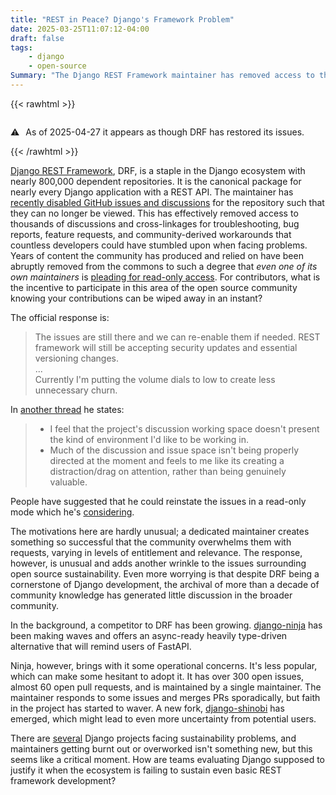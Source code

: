 ```yaml
---
title: "REST in Peace? Django's Framework Problem"
date: 2025-03-25T11:07:12-04:00
draft: false
tags:
    - django
    - open-source
Summary: "The Django REST Framework maintainer has removed access to thousands of community discussions, leaving even other maintainers pleading for read-only access. What does this mean for Django's ecosystem sustainability?"
---
```

{{< rawhtml >}}
<div class="notice-callout" style="display:flex;align-items:center">
<div>⚠️</div>
<p style="margin-left:10px;">As of 2025-04-27 it appears as though DRF has restored its issues.
</p>
</div>
{{< /rawhtml >}}

[Django REST Framework](https://www.django-rest-framework.org/), DRF, is a staple in the Django ecosystem with nearly 800,000 dependent repositories. It is the canonical package for nearly every Django application with a REST API. The maintainer has [recently disabled GitHub issues and discussions](https://github.com/orgs/encode/discussions/11) for the repository such that they can no longer be viewed. This has effectively removed access to thousands of discussions and cross-linkages for troubleshooting, bug reports, feature requests, and community-derived workarounds that countless developers could have stumbled upon when facing problems. Years of content the community has produced and relied on have been abruptly removed from the commons to such a degree that *even one of its own maintainers* is [pleading for read-only access](https://github.com/encode/django-rest-framework/pull/9660#issuecomment-2708169762). For contributors, what is the incentive to participate in this area of the open source community knowing your contributions can be wiped away in an instant?

The official response is:
> The issues are still there and we can re-enable them if needed. REST framework will still be accepting security updates and essential versioning changes.   
> ...   
> Currently I'm putting the volume dials to low to create less unnecessary churn.   

In [another thread](https://github.com/encode/django-rest-framework/pull/9660) he states:
> - I feel that the project's discussion working space doesn't present the kind of environment I'd like to be working in.
> - Much of the discussion and issue space isn't being properly directed at the moment and feels to me like its creating a distraction/drag on attention, rather than being genuinely valuable.

People have suggested that he could reinstate the issues in a read-only mode which he's [considering](https://github.com/encode/django-rest-framework/pull/9660#issuecomment-2702105443). 

The motivations here are hardly unusual; a dedicated maintainer creates something so successful that the community overwhelms them with requests, varying in levels of entitlement and relevance. The response, however, is unusual and adds another wrinkle to the issues surrounding open source sustainability. Even more worrying is that despite DRF being a cornerstone of Django development, the archival of more than a decade of community knowledge has generated little discussion in the broader community.

In the background, a competitor to DRF has been growing. [django-ninja](https://github.com/vitalik/django-ninja) has been making waves and offers an async-ready heavily type-driven alternative that will remind users of FastAPI.

Ninja, however, brings with it some operational concerns. It's less popular, which can make some hesitant to adopt it. It has over 300 open issues, almost 60 open pull requests, and is maintained by a single maintainer. The maintainer responds to some issues and merges PRs sporadically, but faith in the project has started to waver. A new fork, [django-shinobi](https://github.com/pmdevita/django-shinobi/) has emerged, which might lead to even more uncertainty from potential users.

There are [several](https://www.djangoproject.com/weblog/2024/oct/08/why-django-supports-the-open-source-pledge/) Django projects facing sustainability problems, and maintainers getting burnt out or overworked isn't something new, but this seems like a critical moment. How are teams evaluating Django supposed to justify it when the ecosystem is failing to sustain even basic REST framework development?